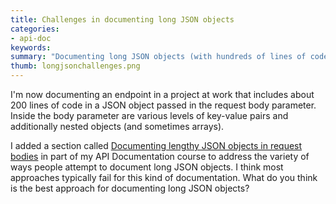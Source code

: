```yaml
---
title: Challenges in documenting long JSON objects
categories:
- api-doc
keywords: 
summary: "Documenting long JSON objects (with hundreds of lines of code and multiple levels of nesting) can be challenging. There are different approaches to take, but none of the approaches seems to work well. I updated my API doc course topic with a section comparing the various approaches."
thumb: longjsonchallenges.png
---
```


I'm now documenting an endpoint in a project at work that includes about 200 lines of code in a JSON object passed in the request body parameter. Inside the body parameter are various levels of key-value pairs and additionally nested objects (and sometimes arrays).

I added a section called [Documenting lengthy JSON objects in request bodies](http://idratherbewriting.com/docapis_doc_parameters/#documenting-lengthy-json-objects-in-request-bodies) in part of my API Documentation course to address the variety of ways people attempt to document long JSON objects. I think most approaches typically fail for this kind of documentation. What do you think is the best approach for documenting long JSON objects?
